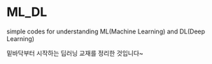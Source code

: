 # ML_DL
simple codes for understanding ML(Machine Learning) and DL(Deep Learning)

밑바닥부터 시작하는 딥러닝 교재를 정리한 것입니다~
